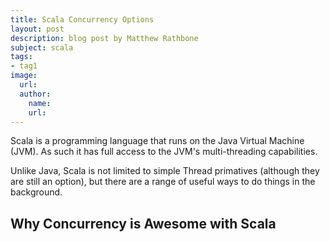 ```yaml
---
title: Scala Concurrency Options
layout: post
description: blog post by Matthew Rathbone
subject: scala
tags:
- tag1
image:
  url:
  author:
    name:
    url:
---
```


Scala is a programming language that runs on the Java Virtual Machine (JVM). As such it has full access to the JVM's multi-threading capabilities.

Unlike Java, Scala is not limited to simple Thread primatives (although they are still an option), but there are a range of useful ways to do things in the background.

## Why Concurrency is Awesome with Scala

